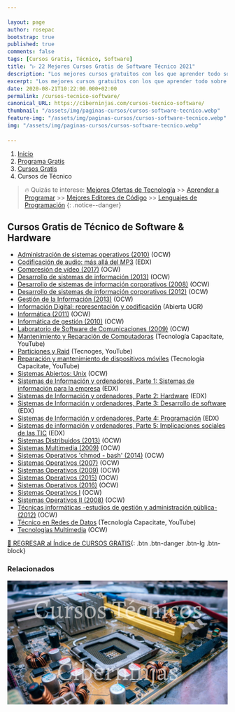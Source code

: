 ```yaml
---

layout: page
author: rosepac
bootstrap: true
published: true
comments: false
tags: [Cursos Gratis, Técnico, Software]
title: "▷ 22 Mejores Cursos Gratis de Software Técnico 2021"
description: "Los mejores cursos gratuitos con los que aprender todo sobre software y montaje técnico, desde cero hasta nivel experto"
excerpt: "Los mejores cursos gratuitos con los que aprender todo sobre software y montaje técnico, desde cero hasta nivel experto"
date: 2020-08-21T10:22:00.000+02:00
permalink: /cursos-tecnico-software/
canonical_URL: https://ciberninjas.com/cursos-tecnico-software/
thumbnail: "/assets/img/paginas-cursos/cursos-software-tecnico.webp"
feature-img: "/assets/img/paginas-cursos/cursos-software-tecnico.webp"
img: "/assets/img/paginas-cursos/cursos-software-tecnico.webp"

---
```


<div class="hidden-sm-down">
<nav aria-label="breadcrumb">
  <ol class="breadcrumb">
    <li class="breadcrumb-item"><a href="/">Inicio</a></li>
    <li class="breadcrumb-item"><a href="/programa-gratis/">Programa Gratis</a></li>
    <li class="breadcrumb-item"><a href="/cursos-tecnologia/">Cursos Gratis</a></li>
    <li class="breadcrumb-item active" aria-current="page">Cursos de Técnico</li>
  </ol>
</nav>
</div>

<script type="application/ld+json">
{
 "@context": "https://schema.org",
 "@type": "BreadcrumbList",
 "itemListElement":
 [
  {
   "@type": "ListItem",
   "position": 1,
   "item":
   {
    "@id": "https://ciberninjas.com/programa-gratis/",
    "name": "Programar Gratis"
    }
  },
  {
   "@type": "ListItem",
   "position": 2,
   "item":
   {
    "@id": "https://ciberninjas.com/cursos-tecnologia/",
    "name": "Los Mejores Cursos GRATIS de Programación y Tecnología Online 2021"
    }
  },
  {
   "@type": "ListItem",
  "position": 3,
  "item":
   {
     "@id": "https://ciberninjas.com/cursos-tecnico-software/",
     "name": "Los Mejores Cursos Gratis de Software Técnico 2021"
   }
  }
 ]
}
</script>

> 🔥 Quizás te interese: [Mejores Ofertas de Tecnología](https://www.amazon.es/shop/cibercursos) >> [Aprender a Programar](/programar/) >> [Mejores Editores de Código](/mejores-editores-texto/) >> [Lenguajes de Programación](/15-mejores-lenguajes-programacion/)
{: .notice--danger}

## **Cursos Gratis de Técnico de Software & Hardware**

- [Administración de sistemas operativos (2010)](http://www.upv.es/pls/oalu/sic_asi.ficha_asig_ocw?p_rama=T&p_idioma=c&p_vista=MSE&p_asi=6842&p_caca=2010) (OCW)
- [Codificación de audio: más allá del MP3](https://www.edx.org/es/course/codificacion-de-audio-mas-alla-del-mp3-upvalenciax-mp3201x-0) (EDX)
- [Compresión de vídeo (2017)](https://ocw.unican.es/course/view.php?id=13) (OCW)
- [Desarrollo de sistemas de información (2013)](https://ocw.unican.es/course/view.php?id=99) (OCW)
- [Desarrollo de sistemas de información corporativos (2008)](http://ocw.uc3m.es/ingenieria-informatica/desarrollo-de-sistemas-de-informacion-corporativos) (OCW)
- [Desarrollo de sistemas de información corporativos (2012)](http://ocw.uc3m.es/ingenieria-informatica/desarrollo-de-sistemas-de-informacion-corporativos-1) (OCW)
- [Gestión de la Información (2013)](http://ocw.uma.es/ingenierias/gestion-de-la-informacion) (OCW)
- [Información Digital: representación y codificación](https://abierta.ugr.es/informacion_digital) (Abierta UGR)
- [Informática (2011)](http://ocw.uc3m.es/ingenieria-informatica/informatica) (OCW)
- [Informática de gestión (2010)](http://www.upv.es/pls/oalu/sic_asi.ficha_asig_ocw?p_rama=T&p_idioma=c&p_vista=MSE&p_asi=10127&p_caca=2010) (OCW)
- [Laboratorio de Software de Comunicaciones (2009)](http://ocwus.us.es/ingenieria-telematica/pp/Course_listing) (OCW)
- [Mantenimiento y Reparación de Computadoras](https://www.youtube.com/playlist?list=PLfWJBWUqkmeAimaLKc_WqTGpvJs5vyXPS) (Tecnología Capacitate, YouTube)
- [Particiones y Raid](https://www.youtube.com/playlist?list=PLssmz9LfwThzw8dnKqbbdsH1xdoovqZmi) (Tecnoges, YouTube)
- [Reparación y mantenimiento de dispositivos móviles](https://www.youtube.com/playlist?list=PLfWJBWUqkmeAV6JifEr0BuibOlS7_NI01) (Tecnología Capacitate, YouTube)
- [Sistemas Abiertos: Unix](http://ocw.upm.es/arquitectura-y-tecnologia-de-computadores/sistemas-abiertos-unix) (OCW)
- [Sistemas de Información y ordenadores, Parte 1: Sistemas de información para la empresa](https://www.edx.org/course/sistemas-de-informacion-y-ordenadores-upvalenciax-sic101-1x) (EDX)
- [Sistemas de Información y ordenadores, Parte 2: Hardware](https://www.edx.org/course/sistemas-de-informacion-y-ordenadores-upvalenciax-sic101-2x) (EDX)
- [Sistemas de Información y ordenadores, Parte 3: Desarrollo de software](https://www.edx.org/course/sistemas-de-informacion-y-ordenadores-upvalenciax-sic101-3x) (EDX)
- [Sistemas de Información y ordenadores, Parte 4: Programación](https://www.edx.org/course/sistemas-de-informacion-y-ordenadores-upvalenciax-sic101-4x) (EDX)
- [Sistemas de información y ordenadores, Parte 5: Implicaciones sociales de las TIC](https://www.edx.org/course/sistemas-de-informacion-y-ordenadores-upvalenciax-sic101-5x) (EDX)
- [Sistemas Distribuidos (2013)](http://ocw.uc3m.es/ingenieria-informatica/sistemas-distribuidos-2013) (OCW)
- [Sistemas Multimedia (2009)](https://poliformat.upv.es/portal/tool/f682ea53-3e5c-411c-0097-a0a16d5fb6a9?panel=Main) (OCW)
- [Sistemas Operativos 'chmod - bash' (2014)](https://campusvirtual.ull.es/ocw/course/view.php?id=105) (OCW)
- [Sistemas Operativos (2007)](http://ocw.innova.uned.es/ocwuniversia/Ing_tecnico_infor_sistemas/SO_II) (OCW)
- [Sistemas Operativos (2009)](http://ocwus.us.es/ingenieria-telematica/pp-1/Course_listing) (OCW)
- [Sistemas Operativos (2015)](http://ocw.uc3m.es/ingenieria-informatica/sistemas-operativos) (OCW)
- [Sistemas Operativos (2016)](http://ocw.uji.es/curso/1514152) (OCW)
- [Sistemas Operativos I](http://ocw.upm.es/course/sistemas-operativos-i) (OCW)
- [Sistemas Operativos II (2008)](http://www.upv.es/pls/oalu/sic_asi.ficha_asig_ocw?p_rama=T&p_idioma=c&p_vista=MSE&p_asi=5850&p_caca=2008) (OCW)
- [Técnicas informáticas -estudios de gestión y administración pública- (2012)](https://ocw.ua.es/es/ingenieria-y-arquitectura/tecnicas-informaticas-para-estudios-de-gestion-y-administracion-publica-2012.html) (OCW)
- [Técnico en Redes de Datos](https://www.youtube.com/playlist?list=PLfWJBWUqkmeA1KlRpFyYhr_NeBUcFaUi_) (Tecnología Capacitate, YouTube)
- [Tecnologías Multimedia](https://campusvirtual.ull.es/ocw/course/view.php?id=5) (OCW)

[🏡 REGRESAR al Índice de CURSOS GRATIS](https://ciberninjas.com/cursos-tecnologia/){: .btn .btn-danger .btn-lg .btn-block}

### **Relacionados** <!-- omit in toc -->

![Los mejores cursos gratuitos con los que aprender todo sobre software y montaje técnico, desde cero hasta nivel experto](/assets/img/paginas-cursos/cursos-software-tecnico.webp "Los mejores cursos gratuitos con los que aprender todo sobre software y montaje técnico, desde cero hasta nivel experto")